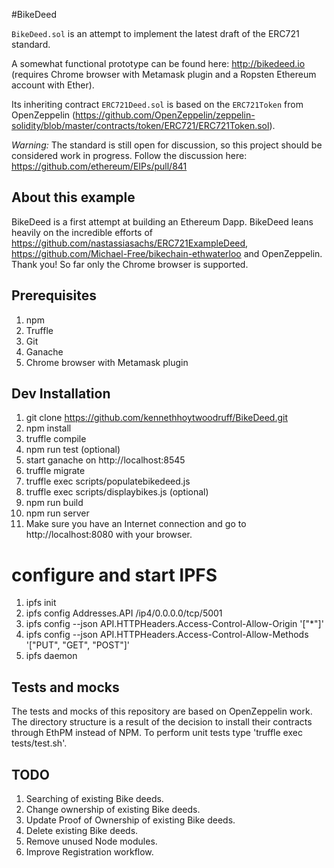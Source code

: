 #BikeDeed

`BikeDeed.sol` is an attempt to implement the latest draft of the ERC721 standard.

A somewhat functional prototype can be found here: http://bikedeed.io (requires Chrome browser with Metamask plugin and a Ropsten Ethereum account with Ether).

Its inheriting contract `ERC721Deed.sol` is based on the `ERC721Token` from OpenZeppelin (https://github.com/OpenZeppelin/zeppelin-solidity/blob/master/contracts/token/ERC721/ERC721Token.sol).

*Warning:* The standard is still open for discussion, so this project should be considered work in progress. Follow the discussion here: https://github.com/ethereum/EIPs/pull/841

## About this example

BikeDeed is a first attempt at building an Ethereum Dapp.  BikeDeed leans heavily on the incredible efforts of https://github.com/nastassiasachs/ERC721ExampleDeed, https://github.com/Michael-Free/bikechain-ethwaterloo and OpenZeppelin.  Thank you!  So far only the Chrome browser is supported.

## Prerequisites
1. npm
2. Truffle
3. Git
4. Ganache
5. Chrome browser with Metamask plugin

## Dev Installation
1. git clone https://github.com/kennethhoytwoodruff/BikeDeed.git
2. npm install
3. truffle compile
4. npm run test (optional)
5. start ganache on http://localhost:8545
6. truffle migrate
7. truffle exec scripts/populatebikedeed.js
8. truffle exec scripts/displaybikes.js (optional)
9. npm run build
10. npm run server
11. Make sure you have an Internet connection and go to http://localhost:8080 with your browser.

# configure and start IPFS
1. ipfs init
2. ipfs config Addresses.API /ip4/0.0.0.0/tcp/5001
3. ipfs config --json API.HTTPHeaders.Access-Control-Allow-Origin '["*"]'
4. ipfs config --json API.HTTPHeaders.Access-Control-Allow-Methods '["PUT", "GET", "POST"]'
5. ipfs daemon

## Tests and mocks

The tests and mocks of this repository are based on OpenZeppelin work. The directory structure is a result of the decision to install their contracts through EthPM instead of NPM.  To perform unit tests type 'truffle exec tests/test.sh'.

## TODO
1. Searching of existing Bike deeds.
2. Change ownership of existing Bike deeds.
3. Update Proof of Ownership of existing Bike deeds.
4. Delete existing Bike deeds.
5. Remove unused Node modules.
6. Improve Registration workflow.
